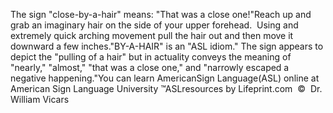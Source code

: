 The sign "close-by-a-hair" means: "That was a close 
			one!"Reach up and grab an imaginary hair on the side of your upper forehead.  
  Using and extremely quick arching movement pull the hair out and then move it 
  downward a few inches."BY-A-HAIR" is an "ASL 
			idiom." The sign appears to depict the "pulling of a hair" but 
			in actuality conveys the meaning of "nearly," "almost," "that was a 
			close one," and "narrowly escaped a negative happening."You can learn 
		AmericanSign 
		Language(ASL) online at American Sign Language University ™ASLresources by Lifeprint.com  ©  Dr. William Vicars